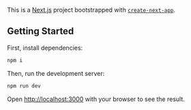 This is a [Next.js](https://nextjs.org/) project bootstrapped with [`create-next-app`](https://github.com/vercel/next.js/tree/canary/packages/create-next-app).

## Getting Started

First, install dependencies:
```bash
npm i
```

Then, run the development server:

```bash
npm run dev
```

Open [http://localhost:3000](http://localhost:3000) with your browser to see the result.
